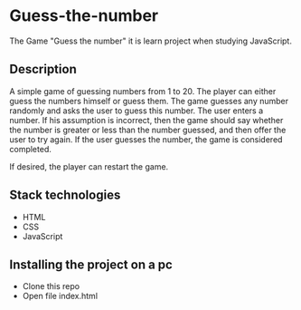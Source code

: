 # Guess-the-number

The Game "Guess the number" it is learn project when studying JavaScript.

## Description

A simple game of guessing numbers from 1 to 20. The player can either guess the numbers himself or guess them.
The game guesses any number randomly and asks the user to guess this number.
The user enters a number. If his assumption is incorrect, then the game should say whether the number is greater or less than the number guessed, and then offer the user to try again.
If the user guesses the number, the game is considered completed.

If desired, the player can restart the game.

## Stack technologies
* HTML
* CSS
* JavaScript

## Installing the project on a pc
* Clone this repo
* Open file index.html
